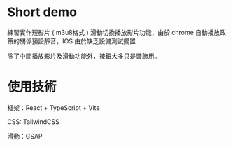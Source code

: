 # Short demo

練習實作短影片 ( m3u8格式 ) 滑動切換播放影片功能，由於 chrome 自動播放政策的關係預設靜音，IOS 由於缺乏設備測試擱置

除了中間播放影片及滑動功能外，按鈕大多只是裝飾用。

# 使用技術

框架：React + TypeScript + Vite

CSS: TailwindCSS

滑動：GSAP
